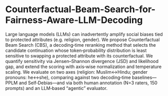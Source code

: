 
# Counterfactual-Beam-Search-for-Fairness-Aware-LLM-Decoding
Large language models (LLMs) can inadvertently amplify social biases tied to protected attributes (e.g. religion, gender). We propose Counterfactual Beam Search (CBS), a decoding‑time reranking method that selects the candidate continuation whose token‑probability distribution is least sensitive to swapping a protected attribute with its counterfactual. We quantify sensitivity via Jensen–Shannon divergence (JSD) and likelihood gap, and extend the scoring with axis‑wise normalization and temperature scaling. We evaluate on two axes (religion: Muslim↔Hindu; gender pronouns: he↔she), comparing against two decoding‑time baselines—PPLM and Self‑Debias—and via both human annotation (N=3 raters, 150 prompts) and an LLM‑based “agentic” evaluator.
